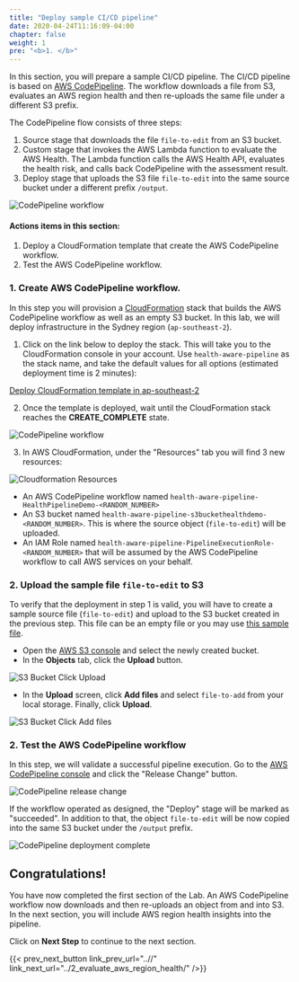 ```yaml
---
title: "Deploy sample CI/CD pipeline"
date: 2020-04-24T11:16:09-04:00
chapter: false
weight: 1
pre: "<b>1. </b>"
---
```


In this section, you will prepare a sample CI/CD pipeline. The CI/CD pipeline is based on [AWS CodePipeline](https://aws.amazon.com/codepipeline/). The workflow downloads a file from S3, evaluates an AWS region health and then re-uploads the same file under a different S3 prefix.  

The CodePipeline flow consists of three steps:

1. Source stage that downloads the file `file-to-edit` from an S3 bucket.
2. Custom stage that invokes the AWS Lambda function to evaluate the AWS Health. The Lambda function calls the AWS Health API, evaluates the health risk, and calls back CodePipeline with the assessment result.
3. Deploy stage that uploads the S3 file `file-to-edit` into the same source bucket under a different prefix `/output`.

![CodePipeline workflow ](/Operations/300_Health_Aware_CICD_Pipelines/Images/health-aware-cicd-pipelines-war-workflow.png)


#### Actions items in this section:

1. Deploy a CloudFormation template that create the AWS CodePipeline workflow.
2. Test the AWS CodePipeline workflow.


### 1. Create AWS CodePipeline workflow.

In this step you will provision a [CloudFormation](https://aws.amazon.com/cloudformation/) stack that builds the AWS CodePipeline workflow as well as an empty S3 bucket. In this lab, we will deploy infrastructure in the Sydney region (`ap-southeast-2`).

1. Click on the link below to deploy the stack. This will take you to the CloudFormation console in your account. Use `health-aware-pipeline` as the stack name, and take the default values for all options (estimated deployment time is 2 minutes):

[Deploy CloudFormation template in ap-southeast-2](https://console.aws.amazon.com/cloudformation/home?region=ap-southeast-2#/stacks/create/review?stackName=health-aware-pipeline&templateURL=https://aws-walab-health-aware-cicd-pipelines-2023.s3.ap-southeast-2.amazonaws.com/deployment.yml)

2. Once the template is deployed, wait until the CloudFormation stack reaches the **CREATE_COMPLETE** state.

![CodePipeline workflow ](/Operations/300_Health_Aware_CICD_Pipelines/Images/cloudformation-create-complete.png)

3. In AWS CloudFormation, under the "Resources" tab you will find 3 new resources:

![Cloudformation Resources ](/Operations/300_Health_Aware_CICD_Pipelines/Images/cloudformation-resources.png)

* An AWS CodePipeline workflow named `health-aware-pipeline-HealthPipelineDemo-<RANDOM_NUMBER>`
* An S3 bucket named `health-aware-pipeline-s3buckethealthdemo-<RANDOM_NUMBER>`. This is where the source object (`file-to-edit`) will be uploaded.
* An IAM Role named `health-aware-pipeline-PipelineExecutionRole-<RANDOM_NUMBER>` that will be assumed by the AWS CodePipeline workflow to call AWS services on your behalf. 

### 2. Upload the sample file `file-to-edit` to S3

To verify that the deployment in step 1 is valid, you will have to create a sample source file (`file-to-edit`) and upload to the S3 bucket created in the previous step. This file can be an empty file or you may use [this sample file](/Operations/300_Health_Aware_CICD_Pipelines/Code/file-to-edit).

* Open the [AWS S3 console](https://s3.console.aws.amazon.com/s3/buckets) and select the newly created bucket.
* In the **Objects** tab, click the **Upload** button.

![S3 Bucket Click Upload ](/Operations/300_Health_Aware_CICD_Pipelines/Images/s3-upload.png)

* In the **Upload** screen, click **Add files** and select `file-to-add` from your local storage. Finally, click **Upload**.

![S3 Bucket Click Add files ](/Operations/300_Health_Aware_CICD_Pipelines/Images/s3-addfiles.png)

### 2. Test the AWS CodePipeline workflow

In this step, we will validate a successful pipeline execution. Go to the [AWS CodePipeline console](https://ap-southeast-2.console.aws.amazon.com/codesuite/codepipeline/pipelines?region=ap-southeast-2) and click the "Release Change" button.

![CodePipeline release change ](/Operations/300_Health_Aware_CICD_Pipelines/Images/codepipeline-release-change.png)

If the workflow operated as designed, the "Deploy" stage will be marked as "succeeded". In addition to that, the object `file-to-edit` will be now copied into the same S3 bucket under the `/output` prefix. 

![CodePipeline deployment complete ](/Operations/300_Health_Aware_CICD_Pipelines/Images/codepipeline-deployment-complete.png)


## Congratulations! 

You have now completed the first section of the Lab. An AWS CodePipeline workflow now downloads and then re-uploads an object from and into S3. In the next section, you will include AWS region health insights into the pipeline. 

Click on **Next Step** to continue to the next section.

{{< prev_next_button link_prev_url="..//" link_next_url="../2_evaluate_aws_region_health/" />}}


